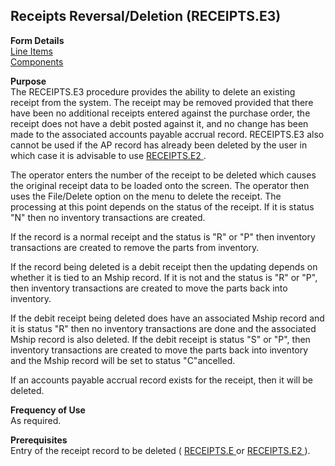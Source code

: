 ##  Receipts Reversal/Deletion (RECEIPTS.E3)

<PageHeader />

**Form Details**  
[ Line Items ](../../../../../../../../../../../rover/AP-OVERVIEW/AP-ENTRY/AP-E/AP-E-1/MSHIP-E/RECEIPTS-E2/RECEIPTS-E3/RECEIPTS-E3-1)   
[ Components ](../../../../../../../../../../../rover/AP-OVERVIEW/AP-ENTRY/AP-E/AP-E-1/MSHIP-E/RECEIPTS-E2/RECEIPTS-E3/RECEIPTS-E3-2)   

**Purpose**  
The RECEIPTS.E3 procedure provides the ability to delete an existing receipt from the system. The receipt may be removed provided that there have been no additional receipts entered against the purchase order, the receipt does not have a debit posted against it, and no change has been made to the associated accounts payable accrual record. RECEIPTS.E3 also cannot be used if the AP record has already been deleted by the user in which case it is advisable to use [ RECEIPTS.E2 ](../../../../../../../../../../../rover/AP-OVERVIEW/AP-ENTRY/AP-E/AP-E-1/MSHIP-E/RECEIPTS-E2) .   
  
The operator enters the number of the receipt to be deleted which causes the
original receipt data to be loaded onto the screen. The operator then uses the
File/Delete option on the menu to delete the receipt. The processing at this
point depends on the status of the receipt. If it is status "N" then no
inventory transactions are created.  
  
If the record is a normal receipt and the status is "R" or "P" then inventory
transactions are created to remove the parts from inventory.  
  
If the record being deleted is a debit receipt then the updating depends on
whether it is tied to an Mship record. If it is not and the status is "R" or
"P", then inventory transactions are created to move the parts back into
inventory.  
  
If the debit receipt being deleted does have an associated Mship record and it
is status "R" then no inventory transactions are done and the associated Mship
record is also deleted. If the debit receipt is status "S" or "P", then
inventory transactions are created to move the parts back into inventory and
the Mship record will be set to status "C"ancelled.  
  
If an accounts payable accrual record exists for the receipt, then it will be
deleted.

**Frequency of Use**  
As required.

**Prerequisites**  
Entry of the receipt record to be deleted ( [ RECEIPTS.E ](../../../../../../../../../../../rover/AP-OVERVIEW/AP-ENTRY/AP-E/AP-E-1/MSHIP-E/RECEIPTS-E2/RECEIPTS-E3/RECEIPTS-E) or [ RECEIPTS.E2 ](../../../../../../../../../../../rover/AP-OVERVIEW/AP-ENTRY/AP-E/AP-E-1/MSHIP-E/RECEIPTS-E2) ). 

<badge text= "Version 8.10.57" vertical="middle" />

<PageFooter />